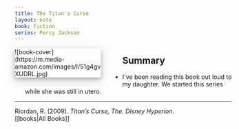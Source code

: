 ```yaml
---
title: The Titan's Curse
layout: note
book: fiction
series: Percy Jackson
---
```

<div style="float:left;
margin:0 50px 10px 0;
width:50%;
height:auto;
max-width:200px;
box-shadow: 0 4px 8px 0 rgba(0, 0, 0, 0.2), 0 6px 20px 0 rgba(0, 0, 0, 0.19)" markdown="1">
![book-cover](https://m.media-amazon.com/images/I/51g4gvXUDRL.jpg)
</div>

## Summary
- I've been reading this book out loud to my daughter. We started this series while she was still in utero.

---
Riordan, R. (2009). *Titan’s Curse, The. Disney Hyperion*.
<br>[[books|All Books]]
